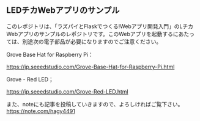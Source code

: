 ## LEDチカWebアプリのサンプル
このレポジトリは、「ラズパイとFlaskでつくる!Webアプリ開発入門」のLチカWebアプリのサンプルのレポジトリです。このWebアプリを起動するにあたっては、別途次の電子部品が必要になりますのでご注意ください。

Grove Base Hat for Raspberry Pi：

https://jp.seeedstudio.com/Grove-Base-Hat-for-Raspberry-Pi.html


Grove - Red LED；

https://jp.seeedstudio.com/Grove-Red-LED.html

また、noteにも記事を投稿していきますので、よろしければご覧下さい。
https://note.com/hagy4491